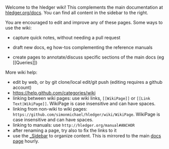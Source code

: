 Welcome to the hledger wiki!
This complements the main documentation at [hledger.org/docs](http://hledger.org/docs.html).
You can find all content in the sidebar to the right.

You are encouraged to edit and improve any of these pages. Some ways to use the wiki:

- capture quick notes, without needing a pull request

- draft new docs, eg how-tos complementing the reference manuals

- create pages to annotate/discuss specific sections of the main docs (eg [[Queries]])

More wiki help:
- edit by web, or by git clone/local edit/git push (editing requires a github account)
- https://help.github.com/categories/wiki
- linking between wiki pages: use wiki links, `[[WikiPage]]` or `[[Link Text|WikiPage]]`. WikiPage is case insensitive and can have spaces.
- linking from non-wiki to wiki pages: `https://github.com/simonmichael/hledger/wiki/WikiPage`. WikiPage is case insensitive and can have spaces.
- linking to manuals: use `http://hledger.org/manual#ANCHOR`
- after renaming a page, try also to fix the links to it
- use the [_Sidebar](_Sidebar/_edit) to organize content. This is mirrored to the main [docs page](http://hledger.org/docs) hourly.
